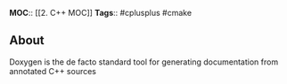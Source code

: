 **MOC**:: [[2. C++ MOC]]
**Tags**:: #cplusplus #cmake 

## About
Doxygen is the de facto standard tool for generating documentation from annotated C++ sources